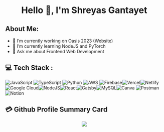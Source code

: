 <h1 align="center"> Hello 👋, I'm Shreyas Gantayet </h1>

<!--
**Y0shicon/Y0shicon** is a ✨ _special_ ✨ repository because its `README.md` (this file) appears on your GitHub profile.
Here are some ideas to get you started:
-->

## About Me: 
- 🔭 I’m currently working on Oasis 2023 (Website)
- 🌱 I’m currently learning NodeJS and PyTorch
- 💬 Ask me about Frontend Web Development

## 💻 Tech Stack :
![JavaScript](https://img.shields.io/badge/javascript-%23323330.svg?style=for-the-badge&logo=javascript&logoColor=%23F7DF1E) ![TypeScript](https://img.shields.io/badge/typescript-%23007ACC.svg?style=for-the-badge&logo=typescript&logoColor=white) ![Python](https://img.shields.io/badge/python-3670A0?style=for-the-badge&logo=python&logoColor=ffdd54) ![AWS](https://img.shields.io/badge/AWS-%23FF9900.svg?style=for-the-badge&logo=amazon-aws&logoColor=white) ![Firebase](https://img.shields.io/badge/firebase-%23039BE5.svg?style=for-the-badge&logo=firebase)![Vercel](https://img.shields.io/badge/vercel-%23000000.svg?style=for-the-badge&logo=vercel&logoColor=white)![Netlify](https://img.shields.io/badge/netlify-%23000000.svg?style=for-the-badge&logo=netlify&logoColor=#00C7B7)![Google Cloud](https://img.shields.io/badge/Google%20Cloud-%234285F4.svg?style=for-the-badge&logo=google-cloud&logoColor=white)![NodeJS](https://img.shields.io/badge/node.js-6DA55F?style=for-the-badge&logo=node.js&logoColor=white)![React](https://img.shields.io/badge/react-%2320232a.svg?style=for-the-badge&logo=react&logoColor=%2361DAFB)![Gatsby](https://img.shields.io/badge/Gatsby-%23663399.svg?style=for-the-badge&logo=gatsby&logoColor=white)![MySQL](https://img.shields.io/badge/mysql-%2300f.svg?style=for-the-badge&logo=mysql&logoColor=white)![Canva](https://img.shields.io/badge/Canva-%2300C4CC.svg?style=for-the-badge&logo=Canva&logoColor=white) ![Postman](https://img.shields.io/badge/Postman-FF6C37?style=for-the-badge&logo=postman&logoColor=white)![Notion](https://img.shields.io/badge/Notion-%23000000.svg?style=for-the-badge&logo=notion&logoColor=white)


## 💳 Github Profile Summary Card
<p align="center">
  <img src="https://github-profile-summary-cards.vercel.app/api/cards/profile-details?username=Y0shicon&theme=vue"/>
</p>

<!--
- 😄 Pronouns: ...
- 🤔 I’m looking for help with ...
- 📫 How to reach me: ...
- ⚡ Fun fact: ...
-->
